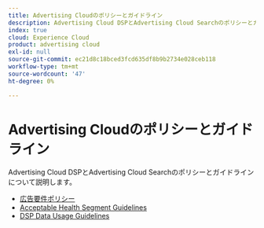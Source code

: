 ```yaml
---
title: Advertising Cloudのポリシーとガイドライン
description: Advertising Cloud DSPとAdvertising Cloud Searchのポリシーとガイドラインについて説明します。
index: true
cloud: Experience Cloud
product: advertising cloud
exl-id: null
source-git-commit: ec21d8c18bced3fcd635df8b9b2734e028ceb118
workflow-type: tm+mt
source-wordcount: '47'
ht-degree: 0%

---
```


# Advertising Cloudのポリシーとガイドライン

Advertising Cloud DSPとAdvertising Cloud Searchのポリシーとガイドラインについて説明します。

* [広告要件ポリシー](/help/policies/ad-requirements-policy.md)
* [Acceptable Health Segment Guidelines](/help/policies/health-segment-guidelines.md)
* [DSP Data Usage Guidelines](/help/policies/data-usage-guidelines.md)
